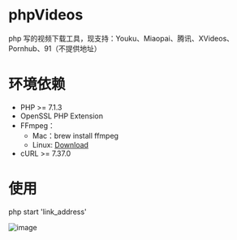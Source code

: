 # phpVideos
php 写的视频下载工具，现支持：Youku、Miaopai、腾讯、XVideos、Pornhub、91（不提供地址）

# 环境依赖
*   PHP >= 7.1.3
*   OpenSSL PHP Extension
*   FFmpeg：
    *   Mac：brew install ffmpeg
    *   Linux:  [Download](http://ffmpeg.org/download.html)
*   cURL  >= 7.37.0
    
#   使用
php start 'link_address'

![image](https://image.ibb.co/b926ZJ/Jul_16_2018_19_41_12.gif)